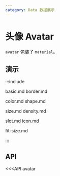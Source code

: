 ```yaml
---
category: Data 数据展示
---
```


# 头像 Avatar

`avatar` 包装了 `material`。

## 演示

:::include

basic.md border.md

color.md shape.md

size.md density.md

slot.md icon.md

fit-size.md

:::

## API

<<<API avatar